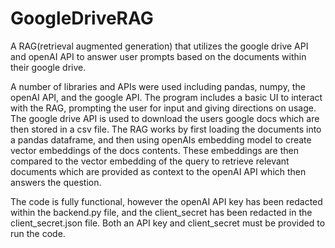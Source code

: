 # GoogleDriveRAG
A RAG(retrieval augmented generation) that utilizes the google drive API and openAI API to answer user prompts based on the documents within their google drive.

A number of libraries and APIs were used including pandas, numpy, the openAI API, and the google API. The program includes a basic UI to interact with the RAG, prompting the user for input and giving directions on usage. The google drive API is used to download the users google docs which are then stored in a csv file. The RAG works by first loading the documents into a pandas dataframe, and then using openAIs embedding model to create vector embeddings of the docs contents. These embeddings are then compared to the vector embedding of the query to retrieve relevant documents which are provided as context to the openAI API which then answers the question.

The code is fully functional, however the openAI API key has been redacted within the backend.py file, and the client_secret has been redacted in the client_secret.json file. Both an API key and client_secret must be provided to run the code. 
